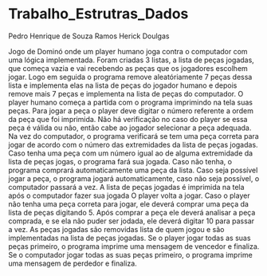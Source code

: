 # Trabalho_Estrutras_Dados
Pedro Henrique de Souza Ramos
Herick Doulgas 

Jogo de Dominó onde um player humano joga contra o computador com uma lógica implementada.
Foram criadas 3 listas, a lista de peças jogadas, que começa vazia e vai
recebendo as peças que os jogadores escolhem jogar.
Logo em seguida o programa remove aleatóriamente 7 peças dessa lista e implementa elas na lista de peças do jogador humano e depois remove mais 7 peças e 
implementa na lista de peças do computador.
O player humano começa a partida com o programa imprimindo na tela suas peças.
Para jogar a peça o player deve digitar o número referente a ordem da peça que foi imprimida. Não há verificação no caso do player se essa peça é válida ou não, então cabe ao jogador
selecionar a peça adequada.
Na vez do computador, o programa verificará se tem uma peça correta para jogar de acordo com o número das extremidades da lista de peças jogadas.
Caso tenha uma peça com um número igual ao de alguma extremidade da lista de peças jogas, o programa fará sua jogada. Caso não tenha, o programa 
comprará automaticamente uma peça da lista. Caso seja possível jogar a peça, o programa jogará automaticamente, caso não seja possível, o computador passará a vez.
A lista de peças jogadas é imprimida na tela após o computador fazer sua jogada
O player volta a jogar. Caso o player não tenha uma peça correta para jogar, ele deverá comprar uma peça da lista de peças digitando 5.
Após comprar a peça ele deverá analisar a peça comprada, e se ela não puder ser jodada, ele deverá digitar 10 para passar a vez.
As peças jogadas são removidas lista de quem jogou e são implementadas na lista de peças jogadas.
Se o player jogar todas as suas peças primeiro, o programa imprime uma mensagem de vencedor e finaliza.
Se o computador jogar todas as suas peças primeiro, o programa imprime uma mensagem de perdedor e finaliza.
